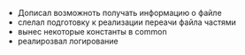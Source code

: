 * Дописал возможноть получать информацию о файле
* слелал подготовку к реализации переачи файла частями 
* вынес некоторые константы в common 
* реалирозвал логирование